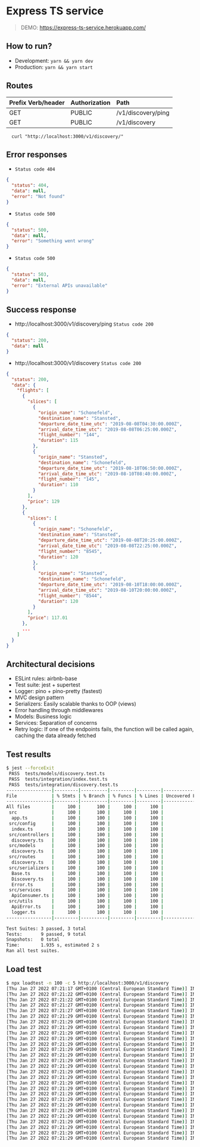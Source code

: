 # Express TS service
> DEMO: https://express-ts-service.herokuapp.com/

## How to run?
- Development: `yarn && yarn dev`
- Production: `yarn && yarn start`

## Routes

| Prefix Verb/header      | Authorization            | Path
| :-----------------------| :------------------------| :-------------------
| GET                     | PUBLIC                   | /v1/discovery/ping
| GET                     | PUBLIC                   | /v1/discovery

```shell
  curl "http://localhost:3000/v1/discovery/"
```

## Error responses

- `Status code 404`
```json
{
  "status": 404,
  "data": null,
  "error": "Not found"
}
```

- `Status code 500`
```json
{
  "status": 500,
  "data": null,
  "error": "Something went wrong"
}
```

- `Status code 500`
```json
{
  "status": 503,
  "data": null,
  "error": "External APIs unavailable"
}
```

## Success response
- http://localhost:3000/v1/discovery/ping
`Status code 200`
```json
{
  "status": 200,
  "data": null
}
```

- http://localhost:3000/v1/discovery
`Status code 200`
```json
{
  "status": 200,
  "data": {
    "flights": [
      {
        "slices": [
          {
            "origin_name": "Schonefeld",
            "destination_name": "Stansted",
            "departure_date_time_utc": "2019-08-08T04:30:00.000Z",
            "arrival_date_time_utc": "2019-08-08T06:25:00.000Z",
            "flight_number": "144",
            "duration": 115
          },
          {
            "origin_name": "Stansted",
            "destination_name": "Schonefeld",
            "departure_date_time_utc": "2019-08-10T06:50:00.000Z",
            "arrival_date_time_utc": "2019-08-10T08:40:00.000Z",
            "flight_number": "145",
            "duration": 110
          }
        ],
        "price": 129
      },
      {
        "slices": [
          {
            "origin_name": "Schonefeld",
            "destination_name": "Stansted",
            "departure_date_time_utc": "2019-08-08T20:25:00.000Z",
            "arrival_date_time_utc": "2019-08-08T22:25:00.000Z",
            "flight_number": "8545",
            "duration": 120
          },
          {
            "origin_name": "Stansted",
            "destination_name": "Schonefeld",
            "departure_date_time_utc": "2019-08-10T18:00:00.000Z",
            "arrival_date_time_utc": "2019-08-10T20:00:00.000Z",
            "flight_number": "8544",
            "duration": 120
          }
        ],
        "price": 117.01
      },
      ...
    ]
  }
}
```

## Architectural decisions

- ESLint rules: airbnb-base
- Test suite: jest + supertest
- Logger: pino + pino-pretty (fastest)
- MVC design pattern
- Serializers: Easily scalable thanks to OOP (views)
- Error handling through middlewares
- Models: Business logic
- Services: Separation of concerns
- Retry logic: If one of the endpoints fails, the function will be called again, caching the data already fetched

## Test results

```bash
$ jest --forceExit
 PASS  tests/models/discovery.test.ts
 PASS  tests/integration/index.test.ts
 PASS  tests/integration/discovery.test.ts
-----------------|---------|----------|---------|---------|-------------------
File             | % Stmts | % Branch | % Funcs | % Lines | Uncovered Line #s
-----------------|---------|----------|---------|---------|-------------------
All files        |     100 |      100 |     100 |     100 |
 src             |     100 |      100 |     100 |     100 |
  app.ts         |     100 |      100 |     100 |     100 |
 src/config      |     100 |      100 |     100 |     100 |
  index.ts       |     100 |      100 |     100 |     100 |
 src/controllers |     100 |      100 |     100 |     100 |
  discovery.ts   |     100 |      100 |     100 |     100 |
 src/models      |     100 |      100 |     100 |     100 |
  discovery.ts   |     100 |      100 |     100 |     100 |
 src/routes      |     100 |      100 |     100 |     100 |
  discovery.ts   |     100 |      100 |     100 |     100 |
 src/serializers |     100 |      100 |     100 |     100 |
  Base.ts        |     100 |      100 |     100 |     100 |
  Discovery.ts   |     100 |      100 |     100 |     100 |
  Error.ts       |     100 |      100 |     100 |     100 |
 src/services    |     100 |      100 |     100 |     100 |
  ApiConsumer.ts |     100 |      100 |     100 |     100 |
 src/utils       |     100 |      100 |     100 |     100 |
  ApiError.ts    |     100 |      100 |     100 |     100 |
  logger.ts      |     100 |      100 |     100 |     100 |
-----------------|---------|----------|---------|---------|-------------------

Test Suites: 3 passed, 3 total
Tests:       9 passed, 9 total
Snapshots:   0 total
Time:        1.935 s, estimated 2 s
Ran all test suites.
```

## Load test
```bash
$ npx loadtest -n 100 -c 5 http://localhost:3000/v1/discovery
[Thu Jan 27 2022 07:21:17 GMT+0100 (Central European Standard Time)] INFO Requests: 0 (0%), requests per second: 0, mean latency: 0 ms
[Thu Jan 27 2022 07:21:22 GMT+0100 (Central European Standard Time)] INFO Requests: 48 (48%), requests per second: 10, mean latency: 440.1 ms
[Thu Jan 27 2022 07:21:22 GMT+0100 (Central European Standard Time)] INFO Errors: 30, accumulated errors: 30, 62.5% of total requests
[Thu Jan 27 2022 07:21:27 GMT+0100 (Central European Standard Time)] INFO Requests: 92 (92%), requests per second: 9, mean latency: 596.8 ms
[Thu Jan 27 2022 07:21:27 GMT+0100 (Central European Standard Time)] INFO Errors: 25, accumulated errors: 55, 59.8% of total requests
[Thu Jan 27 2022 07:21:29 GMT+0100 (Central European Standard Time)] INFO
[Thu Jan 27 2022 07:21:29 GMT+0100 (Central European Standard Time)] INFO Target URL:          http://localhost:3000/v1/discovery
[Thu Jan 27 2022 07:21:29 GMT+0100 (Central European Standard Time)] INFO Max requests:        100
[Thu Jan 27 2022 07:21:29 GMT+0100 (Central European Standard Time)] INFO Concurrency level:   5
[Thu Jan 27 2022 07:21:29 GMT+0100 (Central European Standard Time)] INFO Agent:               none
[Thu Jan 27 2022 07:21:29 GMT+0100 (Central European Standard Time)] INFO
[Thu Jan 27 2022 07:21:29 GMT+0100 (Central European Standard Time)] INFO Completed requests:  100
[Thu Jan 27 2022 07:21:29 GMT+0100 (Central European Standard Time)] INFO Total errors:        59
[Thu Jan 27 2022 07:21:29 GMT+0100 (Central European Standard Time)] INFO Total time:          11.687944292000001 s
[Thu Jan 27 2022 07:21:29 GMT+0100 (Central European Standard Time)] INFO Requests per second: 9
[Thu Jan 27 2022 07:21:29 GMT+0100 (Central European Standard Time)] INFO Mean latency:        559.5 ms
[Thu Jan 27 2022 07:21:29 GMT+0100 (Central European Standard Time)] INFO
[Thu Jan 27 2022 07:21:29 GMT+0100 (Central European Standard Time)] INFO Percentage of the requests served within a certain time
[Thu Jan 27 2022 07:21:29 GMT+0100 (Central European Standard Time)] INFO   50%      282 ms
[Thu Jan 27 2022 07:21:29 GMT+0100 (Central European Standard Time)] INFO   90%      1247 ms
[Thu Jan 27 2022 07:21:29 GMT+0100 (Central European Standard Time)] INFO   95%      1497 ms
[Thu Jan 27 2022 07:21:29 GMT+0100 (Central European Standard Time)] INFO   99%      2426 ms
[Thu Jan 27 2022 07:21:29 GMT+0100 (Central European Standard Time)] INFO  100%      2426 ms (longest request)
[Thu Jan 27 2022 07:21:29 GMT+0100 (Central European Standard Time)] INFO
[Thu Jan 27 2022 07:21:29 GMT+0100 (Central European Standard Time)] INFO  100%      2426 ms (longest request)
[Thu Jan 27 2022 07:21:29 GMT+0100 (Central European Standard Time)] INFO
[Thu Jan 27 2022 07:21:29 GMT+0100 (Central European Standard Time)] INFO   500:   57 errors
[Thu Jan 27 2022 07:21:29 GMT+0100 (Central European Standard Time)] INFO   503:   2 errors
```
